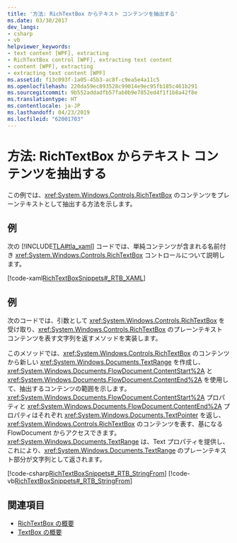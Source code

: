 ```yaml
---
title: '方法: RichTextBox からテキスト コンテンツを抽出する'
ms.date: 03/30/2017
dev_langs:
- csharp
- vb
helpviewer_keywords:
- text content [WPF], extracting
- RichTextBox control [WPF], extracting text content
- content [WPF], extracting
- extracting text content [WPF]
ms.assetid: f13c093f-1a05-45b3-ac8f-c9ea5e4a11c5
ms.openlocfilehash: 220da59ec893528c99014e9ec95fb185c461b291
ms.sourcegitcommit: 9b552addadfb57fab0b9e7852ed4f1f1b8a42f8e
ms.translationtype: HT
ms.contentlocale: ja-JP
ms.lasthandoff: 04/23/2019
ms.locfileid: "62001703"
---
```

# <a name="how-to-extract-the-text-content-from-a-richtextbox"></a>方法: RichTextBox からテキスト コンテンツを抽出する
この例では、<xref:System.Windows.Controls.RichTextBox> のコンテンツをプレーンテキストとして抽出する方法を示します。  
  
## <a name="example"></a>例  
 次の [!INCLUDE[TLA#tla_xaml](../../../../includes/tlasharptla-xaml-md.md)] コードでは、単純コンテンツが含まれる名前付き <xref:System.Windows.Controls.RichTextBox> コントロールについて説明します。  
  
 [!code-xaml[RichTextBoxSnippets#_RTB_XAML](~/samples/snippets/csharp/VS_Snippets_Wpf/RichTextBoxSnippets/CSharp/Window1.xaml#_rtb_xaml)]  
  
## <a name="example"></a>例  
 次のコードでは、引数として <xref:System.Windows.Controls.RichTextBox> を受け取り、<xref:System.Windows.Controls.RichTextBox> のプレーンテキスト コンテンツを表す文字列を返すメソッドを実装します。  
  
 このメソッドでは、<xref:System.Windows.Controls.RichTextBox> のコンテンツから新しい <xref:System.Windows.Documents.TextRange> を作成し、<xref:System.Windows.Documents.FlowDocument.ContentStart%2A> と <xref:System.Windows.Documents.FlowDocument.ContentEnd%2A> を使用して、抽出するコンテンツの範囲を示します。  <xref:System.Windows.Documents.FlowDocument.ContentStart%2A> プロパティと <xref:System.Windows.Documents.FlowDocument.ContentEnd%2A> プロパティはそれぞれ <xref:System.Windows.Documents.TextPointer> を返し、<xref:System.Windows.Controls.RichTextBox> のコンテンツを表す、基になる FlowDocument からアクセスできます。  <xref:System.Windows.Documents.TextRange> は、Text プロパティを提供し、これにより、<xref:System.Windows.Documents.TextRange> のプレーンテキスト部分が文字列として返されます。  
  
 [!code-csharp[RichTextBoxSnippets#_RTB_StringFrom](~/samples/snippets/csharp/VS_Snippets_Wpf/RichTextBoxSnippets/CSharp/Window1.xaml.cs#_rtb_stringfrom)]
 [!code-vb[RichTextBoxSnippets#_RTB_StringFrom](~/samples/snippets/visualbasic/VS_Snippets_Wpf/RichTextBoxSnippets/visualbasic/window1.xaml.vb#_rtb_stringfrom)]  
  
## <a name="see-also"></a>関連項目

- [RichTextBox の概要](richtextbox-overview.md)
- [TextBox の概要](textbox-overview.md)
